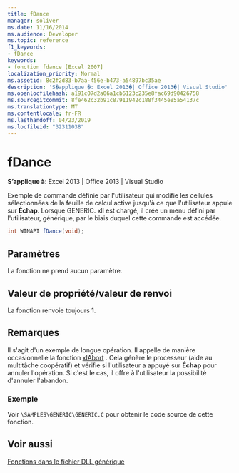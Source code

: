 ```yaml
---
title: fDance
manager: soliver
ms.date: 11/16/2014
ms.audience: Developer
ms.topic: reference
f1_keywords:
- fDance
keywords:
- fonction fdance [Excel 2007]
localization_priority: Normal
ms.assetid: 8c2f2d83-b7aa-456e-b473-a54897bc35ae
description: 'S�applique �: Excel 2013�| Office 2013�| Visual Studio'
ms.openlocfilehash: a191c07d2a06a1cb6123c235e8fac69d90426758
ms.sourcegitcommit: 8fe462c32b91c87911942c188f3445e85a54137c
ms.translationtype: MT
ms.contentlocale: fr-FR
ms.lasthandoff: 04/23/2019
ms.locfileid: "32311038"
---
```

# <a name="fdance"></a>fDance

 **S’applique à**: Excel 2013 | Office 2013 | Visual Studio 
  
Exemple de commande définie par l'utilisateur qui modifie les cellules sélectionnées de la feuille de calcul active jusqu'à ce que l'utilisateur appuie sur **Échap**. Lorsque GENERIC. xll est chargé, il crée un menu défini par l'utilisateur, générique, par le biais duquel cette commande est accédée.
  
```cs
int WINAPI fDance(void);
```

## <a name="parameters"></a>Paramètres

La fonction ne prend aucun paramètre.
  
## <a name="property-valuereturn-value"></a>Valeur de propriété/valeur de renvoi

La fonction renvoie toujours 1.
  
## <a name="remarks"></a>Remarques

Il s'agit d'un exemple de longue opération. Il appelle de manière occasionnelle la fonction [xlAbort](xlabort.md) . Cela génère le processeur (aide au multitâche coopératif) et vérifie si l'utilisateur a appuyé sur **Échap** pour annuler l'opération. Si c'est le cas, il offre à l'utilisateur la possibilité d'annuler l'abandon. 
  
### <a name="example"></a>Exemple

Voir `\SAMPLES\GENERIC\GENERIC.C` pour obtenir le code source de cette fonction. 
  
## <a name="see-also"></a>Voir aussi



[Fonctions dans le fichier DLL générique](functions-in-the-generic-dll.md)

